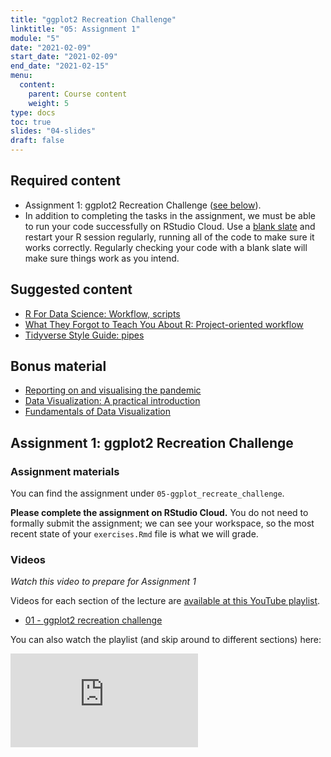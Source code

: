 ```yaml
---
title: "ggplot2 Recreation Challenge"
linktitle: "05: Assignment 1"
module: "5"
date: "2021-02-09"
start_date: "2021-02-09"
end_date: "2021-02-15"
menu:
  content:
    parent: Course content
    weight: 5
type: docs
toc: true
slides: "04-slides"
draft: false
---
```





## Required content

- <i class="fab fa-youtube"></i> Assignment 1: ggplot2 Recreation Challenge ([see below](#project-1-ggplot2-recreation-challenge)). 
- <i class="fas fa-exclamation-circle"></i> In addition to completing the tasks in the assignment, we must be able to run your code successfully on RStudio Cloud. Use a [blank slate](https://rstats.wtf/save-source.html#always-start-r-with-a-blank-slate) and restart your R session regularly, running all of the code to make sure it works correctly. Regularly checking your code with a blank slate will make sure things work as you intend.

## Suggested content

- <i class="fas fa-book"></i> [R For Data Science: Workflow, scripts](https://r4ds.had.co.nz/workflow-scripts.html)
- <i class="fas fa-book"></i> [What They Forgot to Teach You About R: Project-oriented workflow](https://rstats.wtf/project-oriented-workflow.html)
- <i class="fas fa-book"></i> [Tidyverse Style Guide: pipes](https://style.tidyverse.org/pipes.html)

## Bonus material
- <i class="fas fa-external-link-square-alt"></i> [Reporting on and visualising the pandemic](https://rstudio.com/resources/rstudioglobal-2021/reporting-on-and-visualising-the-pandemic/)
- <i class="fas fa-external-link-square-alt"></i> [Data Visualization: A practical introduction](https://socviz.co/)
- <i class="fas fa-external-link-square-alt"></i> [Fundamentals of Data Visualization](https://clauswilke.com/dataviz/)

## Assignment 1: ggplot2 Recreation Challenge

### Assignment materials

You can find the assignment under `05-ggplot_recreate_challenge`. 

**Please complete the assignment on RStudio Cloud.** You do not need to formally submit the assignment; we can see your workspace, so the most recent state of your `exercises.Rmd` file is what we will grade. 

### Videos

*Watch this video to prepare for Assignment 1*

Videos for each section of the lecture are [available at this YouTube playlist](https://www.youtube.com/playlist?list=PLYCuG6HXKxjSc06XJQwmCnGmqQrRG7y6l).

- [01 - ggplot2 recreation challenge](https://www.youtube.com/watch?v=3ICY6HONPmU&list=PLYCuG6HXKxjSc06XJQwmCnGmqQrRG7y6l)

You can also watch the playlist (and skip around to different sections) here:

<div class="embed-responsive embed-responsive-16by9">
<iframe class="embed-responsive-item" src="https://www.youtube.com/embed/videoseries?list=PLYCuG6HXKxjSc06XJQwmCnGmqQrRG7y6l" frameborder="0" allow="accelerometer; autoplay; encrypted-media; gyroscope; picture-in-picture" allowfullscreen></iframe>
</div>
